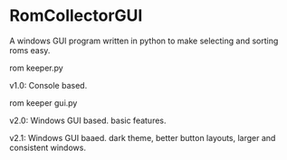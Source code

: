 # RomCollectorGUI
A windows GUI program written in python to make selecting and sorting roms easy.

rom keeper.py

v1.0: Console based.



rom keeper gui.py

v2.0: Windows GUI based. basic features.

v2.1: Windows GUI baaed. dark theme, better button layouts, larger and consistent windows.
